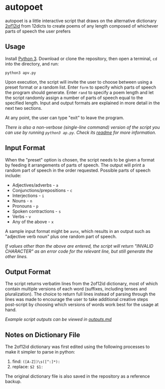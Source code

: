 # autopoet
autopoet is a little interactive script that draws on the alternative dictionary [2of12id](http://wordlist.aspell.net/alt12dicts-infl-readme/) from 12dicts to create poems of any length composed of whichever parts of speech the user prefers

## Usage
Install [Python 3](https://www.python.org/downloads/). Download or clone the repository, then open a terminal, `cd` into the directory, and run:

`python3 apv.py`

Upon execution, the script will invite the user to choose between using a preset format or a random list. Enter `form` to specify which parts of speech the program should generate. Enter `rand` to specify a poem length and let the script randomly assign a number of parts of speech equal to the specified length. Input and output formats are explained in more detail in the next two sections.

At any point, the user can type "exit" to leave the program.

*There is also a non-verbose (single-line command) version of the script you can use by running `python3 ap.py`. Check its [readme](/README.md) for more information.*

## Input Format
When the "preset" option is chosen, the script needs to be given a format by feeding it arrangements of parts of speech. The output will print a random part of speech in the order requested. Possible parts of speech include:

* Adjectives/adverbs - `a`
* Conjunctions/prepositions - `c`
* Interjections - `i`
* Nouns - `n`
* Pronouns - `p`
* Spoken contractions - `s`
* Verbs - `v`
* Any of the above - `x`

A sample input format might be `avnx`, which results in an output such as "adjective verb noun" plus one random part of speech.

*If values other than the above are entered, the script will return "INVALID CHARACTER" as an error code for the relevant line, but still generate the other lines.*

## Output Format
The script returns verbatim lines from the 2of12id dictionary, most of which contain multiple versions of each word (suffixes, including tenses and pluralization). The choice to return full lines instead of parsing through the lines was made to encourage the user to take additional creative steps post-script by choosing which versions of words work best for the usage at hand.

*Example script outputs can be viewed in [outputs.md](/outputs.md)*

## Notes on Dictionary File
The 2of12id dictionary was first edited using the following processes to make it simpler to parse in python:

1. find: `([A-Z])\s([^:]*):`
2. replace: `$2 $1:`

The original dictionary file is also saved in the repository as a reference backup.